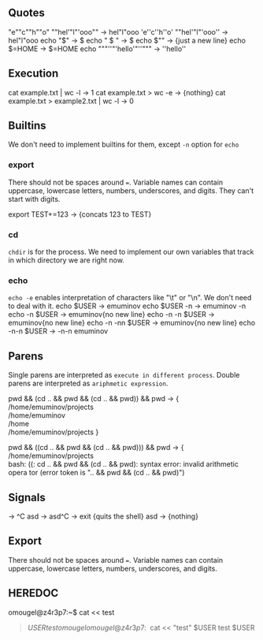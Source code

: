 ## Quotes
"e""c""h""o" ""hel'"l"'ooo"" -> hel"l"ooo
'e''c''h''o' ""hel'"l"'ooo'' -> hel"l"ooo
echo "$"                     -> $
echo " $ "                   ->  $
echo $""                     -> {just a new line}
echo $=HOME                  -> $=HOME
echo """''"'hello'"''"""     -> ''hello''

## Execution
cat example.txt | wc -l                  -> 1
cat example.txt > wc -e                  -> {nothing}
cat example.txt > example2.txt | wc -l   -> 0

## Builtins
We don't need to implement builtins for them, except `-n` option for `echo`

### export
There should not be spaces around `=`.
Variable names can contain uppercase, lowercase letters, numbers, underscores, and digits.
They can't start with digits.

export TEST+=123                    -> {concats 123 to TEST}

### cd
`chdir` is for the process. We need to implement our own variables that track
in which directory we are right now.

### echo
`echo -e` enables interpretation of characters like "\t" or "\n". We don't need
to deal with it.
echo $USER          -> emuminov
echo $USER -n       -> emuminov -n
echo -n $USER       -> emuminov{no new line}
echo -n -n $USER    -> emuminov{no new line}
echo -n -nn $USER   -> emuminov{no new line}
echo -n-n $USER     -> -n-n emuminov

## Parens
Single parens are interpreted as `execute in different process`.
Double parens are interpreted as `ariphmetic expression`.

pwd && (cd .. && pwd && (cd .. && pwd)) && pwd     -> {
    /home/emuminov/projects                                                         
    /home/emuminov                                                                  
    /home                                                                           
    /home/emuminov/projects
}

pwd && ((cd .. && pwd && (cd .. && pwd))) && pwd   -> {
    /home/emuminov/projects                                                         
    bash: ((: cd .. && pwd && (cd .. && pwd): syntax error: invalid arithmetic opera
    tor (error token is ".. && pwd && (cd .. && pwd)")

## Signals
<Ctrl-C>           -> ^C
asd<Ctrl-C>        -> asd^C
<Ctrl-D>           -> exit {quits the shell}
asd<Ctrl-D>        -> {nothing}

## Export
There should not be spaces around `=`.
Variable names can contain uppercase, lowercase letters, numbers, underscores, and digits.

## HEREDOC
omougel@z4r3p7:~$ cat << test
> $USER
> test
omougel
omougel@z4r3p7:~$ cat << "test"
> $USER
> test
$USER
